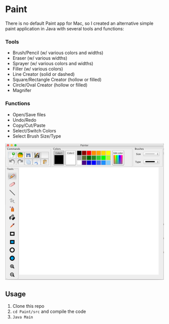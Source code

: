 # Paint

There is no default Paint app for Mac, so I created an alternative simple paint application in Java with several tools and functions:

### Tools

- Brush/Pencil (w/ various colors and widths)
- Eraser (w/ various widths)
- Sprayer (w/ various colors and widths)
- Filler (w/ various colors)
- Line Creator (solid or dashed)
- Square/Rectangle Creator (hollow or filled)
- Circle/Oval Creator (hollow or filled)
- Magnifer

### Functions

- Open/Save files
- Undo/Redo
- Copy/Cut/Paste
- Select/Switch Colors
- Select Brush Size/Type

<p align="center">
	<img src="snapshot.png"/>
</p>

## Usage

1. Clone this repo
2. `cd Paint/src` and compile the code
3. `Java Main`
